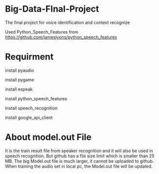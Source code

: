 # Big-Data-FInal-Project
The final project for voice identification and context recognize

Used Python_Speech_Features from https://github.com/jameslyons/python_speech_features


# Requirment

install pyaudio

install pygame

install espeak

install python_speech_features

install speech_recognition

install google_api_client

# About model.out File
It is the train result file from speaker recognition and it will also be used in speech recognition. But github has a file size limit which is smaller than 25 MB. The big Model.out file is much larger, it cannot be uploaded to github. When training the audio set in local pc, the Model.out file will be updated. 
